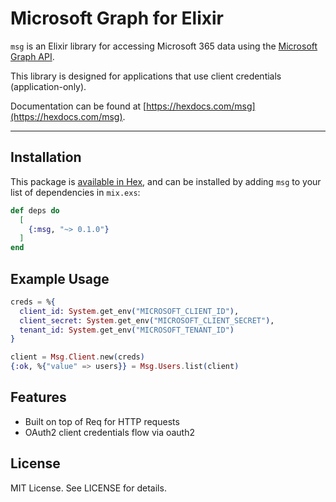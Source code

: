 # Microsoft Graph for Elixir

`msg` is an Elixir library for accessing Microsoft 365 data using the [Microsoft Graph API](https://learn.microsoft.com/en-us/graph/api/overview).

This library is designed for applications that use client credentials (application-only).

Documentation can be found at [https://hexdocs.com/msg](https://hexdocs.com/msg).

---

## Installation

This package is [available in Hex](https://hex.pm/packages/msg), and can be installed by adding `msg` to your list of dependencies in `mix.exs`:

```elixir
def deps do
  [
    {:msg, "~> 0.1.0"}
  ]
end
```

## Example Usage

```elixir
creds = %{
  client_id: System.get_env("MICROSOFT_CLIENT_ID"),
  client_secret: System.get_env("MICROSOFT_CLIENT_SECRET"),
  tenant_id: System.get_env("MICROSOFT_TENANT_ID")
}

client = Msg.Client.new(creds)
{:ok, %{"value" => users}} = Msg.Users.list(client)
```

## Features

* Built on top of Req for HTTP requests
* OAuth2 client credentials flow via oauth2

## License

MIT License. See LICENSE for details.
